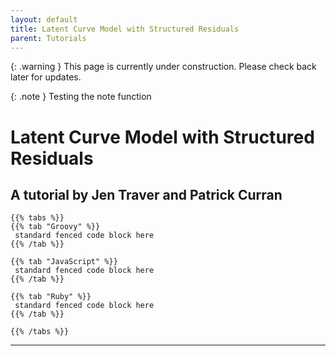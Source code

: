 ```yaml
---
layout: default
title: Latent Curve Model with Structured Residuals
parent: Tutorials
---
```


{: .warning }
This page is currently under construction. Please check back later for updates.


{: .note }
Testing the note function

# Latent Curve Model with Structured Residuals
## A tutorial by Jen Traver and Patrick Curran

```
{{% tabs %}}
{{% tab "Groovy" %}}
 standard fenced code block here
{{% /tab %}}

{{% tab "JavaScript" %}}
 standard fenced code block here
{{% /tab %}}

{{% tab "Ruby" %}}
 standard fenced code block here
{{% /tab %}}

{{% /tabs %}}
```
---
